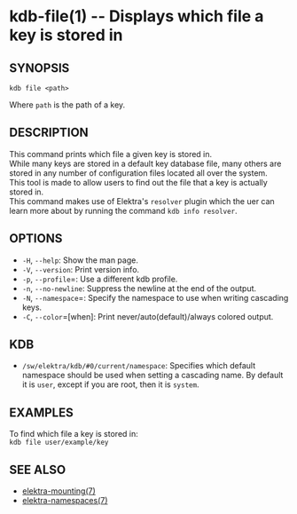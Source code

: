 kdb-file(1) -- Displays which file a key is stored in
=====================================================

## SYNOPSIS

`kdb file <path>`  

Where `path` is the path of a key.  

## DESCRIPTION

This command prints which file a given key is stored in.  
While many keys are stored in a default key database file, many others are stored in any number of configuration files located all over the system.  
This tool is made to allow users to find out the file that a key is actually stored in.  
This command makes use of Elektra's `resolver` plugin which the uer can learn more about by running the command `kdb info resolver`.

## OPTIONS

- `-H`, `--help`:
  Show the man page.
- `-V`, `--version`:
  Print version info.
- `-p`, `--profile`=<profile>:
  Use a different kdb profile.
- `-n`, `--no-newline`:
  Suppress the newline at the end of the output.
- `-N`, `--namespace`=<ns>:
  Specify the namespace to use when writing cascading keys.
- `-C`, `--color`=[when]:
  Print never/auto(default)/always colored output.

## KDB

- `/sw/elektra/kdb/#0/current/namespace`:
  Specifies which default namespace should be used when setting a cascading name.
  By default it is `user`, except if you are root, then it is `system`.


## EXAMPLES

To find which file a key is stored in:  
`kdb file user/example/key`  

## SEE ALSO

- [elektra-mounting(7)](elektra-mounting.md)
- [elektra-namespaces(7)](elektra-namespaces.md)
